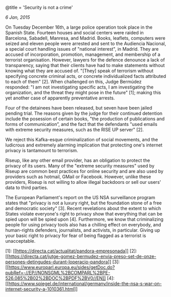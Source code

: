 @title = 'Security is not a crime'

_6 Jan, 2015_

On Tuesday December 16th, a large police operation took place in the Spanish State. Fourteen houses and social centers were raided in Barcelona, Sabadell, Manresa, and Madrid. Books, leaflets, computers were seized and eleven people were arrested and sent to the Audiencia Nacional, a special court handling issues of "national interest", in Madrid. They are accused of incorporation, promotion, management, and membership of a terrorist organisation. However, lawyers for the defence denounce a lack of transparency, saying that their clients have had to make statements without knowing what they are accused of. "[They] speak of terrorism without specifying concrete criminal acts, or concrete individualized facts attributed to each of them" \[2\]. When challenged on this, Judge Bermúdez responded: "I am not investigating specific acts, I am investigating the organization, and the threat they might pose in the future" \[1\]; making this yet another case of apparently preventative arrests.

Four of the detainees have been released, but seven have been jailed pending trial. The reasons given by the judge for their continued detention include the posession of certain books, "the production of publications and forms of communication”, and the fact that the defendants "used emails with extreme security measures, such as the RISE UP server" \[2\].

We reject this Kafka-esque criminalization of social movements, and the ludicrous and extremely alarming implication that protecting one's internet privacy is tantamount to terrorism.

Riseup, like any other email provider, has an obligation to protect the privacy of its users. Many of the "extreme security measures" used by Riseup are common best practices for online security and are also used by providers such as hotmail, GMail or Facebook. However, unlike these providers, Riseup is not willing to allow illegal backdoors or sell our users' data to third parties.

The European Parliament's report on the US NSA surveillance program states that "privacy is not a luxury right, but the foundation stone of a free and democratic society" \[3\]. Recent revelations about the extent to which States violate everyone's right to privacy show that everything that can be spied upon will be spied upon \[4\]. Furthermore, we know that criminalizing people for using privacy tools also has a chilling effect on everybody, and human-rights defenders, journalists, and activists, in particular. Giving up your basic right to privacy for fear of being flagged as a terrorist is unacceptable.

\[1\]: [[https://directa.cat/actualitat/pandora-empresonada]]
\[2\]: [[https://directa.cat/jutge-gomez-bermudez-envia-preso-set-de-onze-persones-detingudes-durant-loperacio-pandora]]
\[3\]: [[https://www.europarl.europa.eu/sides/getDoc.do?pubRef=-//EP//NONSGML%2BCOMPARL%2BPE-526.085%2B02%2BDOC%2BPDF%2BV0//EN]]
\[4\]: [[https://www.spiegel.de/international/germany/inside-the-nsa-s-war-on-internet-security-a-1010361.html]]

